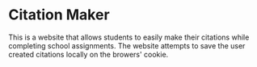# Citation Maker 
This is a website that allows students to easily make their citations while completing school assignments. The website attempts to save the user created citations locally on the browers' cookie. 